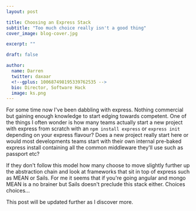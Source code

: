 ```yaml
---
layout: post

title: Choosing an Express Stack
subtitle: "Too much choice really isn't a good thing"
cover_image: blog-cover.jpg

excerpt: ""

draft: false

author:
  name: Darren
  twitter: daxaar
  <!--gplus: 100687498195339762535 -->
  bio: Director, Software Hack
  image: ks.png
---
```


For some time now I've been dabbling with express.  Nothing commercial but gaining enough knowledge to start edging towards competent.  One of the things I often wonder is how many teams actually start a new project with express from scratch with an `npm install express` or `express init` depending on your express flavour?  Does a new project really start here or would most developments teams start with their own internal pre-baked express install containing all the common middleware they'll use such as passport etc?

If they don't follow this model how many choose to move slightly further up the abstraction chain and look at frameworks that sit in top of express such as MEAN or Sails.  For me it seems that if you're going angular and mongo MEAN is a no brainer but Sails doesn't preclude this stack either.  Choices choices...

This post will be updated further as I discover more.